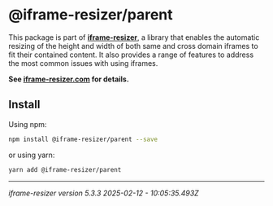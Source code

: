 [<img src="https://iframe-resizer.com/logo-full.svg" alt="" title="" style="margin-bottom: -20px">](https://iframe-resizer.com)

# @iframe-resizer/parent

This package is part of __[iframe-resizer](https://iframe-resizer.com)__, a library that enables the automatic resizing of the height and width of both same and cross domain iframes to fit their contained content. It also provides a range of features to address the most common issues with using iframes.

__See [iframe-resizer.com](https://iframe-resizer.com) for details.__

## Install

Using npm:

```bash
npm install @iframe-resizer/parent --save
```

or using yarn:

```bash
yarn add @iframe-resizer/parent
```

---

_iframe-resizer version 5.3.3 2025-02-12 - 10:05:35.493Z_
